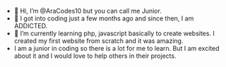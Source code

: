 - 👋 Hi, I’m @AraCodes10 but you can call me Junior.
- 👀 I got into coding just a few months ago and since then, I am ADDICTED.
- 🌱 I’m currently learning php, javascript basically to create websites. I created my first website from scratch and it was amazing.
- I am a junior in coding so there is a lot for me to learn. But I am excited about it and I would love to help others in their projects.

<!---
AraCodes10/AraCodes10 is a ✨ special ✨ repository because its `README.md` (this file) appears on your GitHub profile.
You can click the Preview link to take a look at your changes.
--->

